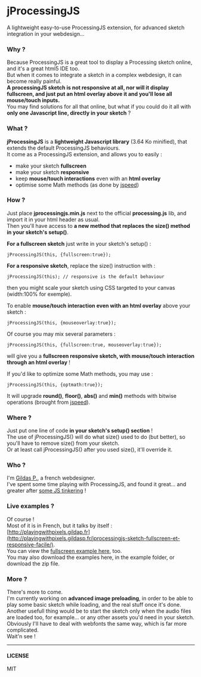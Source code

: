 jProcessingJS
=============

A lightweight easy-to-use ProcessingJS extension, for advanced sketch integration in your webdesign...

### Why ?

Because ProcessingJS is a great tool to display a Processing sketch online, and it's a great html5 IDE too.  
But when it comes to integrate a sketch in a complex webdesign, it can become really painful.  
**A processingJS sketch is not responsive at all, nor will it display fullscreen, and just put an html overlay above it and you'll lose all mouse/touch inputs.**  
You may find solutions for all that online, but what if you could do it all with **only one Javascript line, directly in your sketch** ?

### What ?

**jProcessingJS** is a **lightweight Javascript library** (3.64 Ko minified), that extends the default ProcessingJS behaviours.  
It come as a ProcessingJS extension, and allows you to easily :

  * make your sketch **fullscreen**
  * make your sketch **responsive**
  * keep **mouse/touch interactions** even with an **html overlay**
  * optimise some Math methods (as done by [jspeed](http://code.google.com/p/jspeed/))

### How ?

Just place **jprocessingjs.min.js** next to the official **processing.js** lib, and import it in your html header as usual.  
Then you'll have access to **a new method that replaces the size() method in your sketch's setup()**.

**For a fullscreen sketch** just write in your sketch's setup() :

    jProcessingJS(this, {fullscreen:true});

**For a responsive sketch**, replace the size() instruction with :

    jProcessingJS(this); // responsive is the default behaviour

then you might scale your sketch using CSS targeted to your canvas (width:100% for exemple).

To enable **mouse/touch interaction even with an html overlay** above your sketch :

    jProcessingJS(this, {mouseoverlay:true});
    
Of course you may mix several parameters :

    jProcessingJS(this, {fullscreen:true, mouseoverlay:true});
    
will give you a **fullscreen responsive sketch, with mouse/touch interaction through an html overlay** !

If you'd like to optimize some Math methods, you may use :

    jProcessingJS(this, {optmath:true});

It will upgrade **round()**, **floor()**, **abs()** and **min()** methods with bitwise operations (brought from [jspeed](http://code.google.com/p/jspeed/)).

### Where ?

Just put one line of code **in your sketch's setup() section** !  
The use of jProcessingJS() will do what size() used to do (but better), so you'll have to remove size() from your sketch.  
Or at least call jProcessingJS() after you used size(), it'll override it.

### Who ?

I'm [Gildas P.](http://www.gildasp.fr), a french webdesigner.  
I've spent some time playing with ProcessingJS, and found it great... and greater after [some JS tinkering](http://playingwithpixels.gildasp.fr) !

### Live examples ?

Of course !  
Most of it is in French, but it talks by itself : [http://playingwithpixels.gildap.fr](http://playingwithpixels.gildasp.fr/jprocessingjs-sketch-fullscreen-et-responsive-facile/).  
You can view the [fullscreen example here](http://playingwithpixels.gildasp.fr/exemples/jprocessingjs/), too.  
You may also download the examples here, in the example folder, or download the zip file.

### More ?

There's more to come.  
I'm currently working on **advanced image preloading**, in order to be able to play some basic sketch while loading, and the real stuff once it's done.  
Another usefull thing would be to start the sketch only when the audio files are loaded too, for example... or any other assets you'd need in your sketch.  
Obviously I'll have to deal with webfonts the same way, which is far more complicated.  
Wait'n see !

---

#### LICENSE

MIT